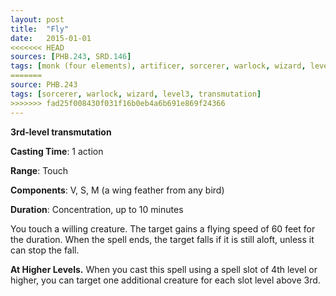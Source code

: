```yaml
---
layout: post
title:  "Fly"
date:   2015-01-01
<<<<<<< HEAD
sources: [PHB.243, SRD.146]
tags: [monk (four elements), artificer, sorcerer, warlock, wizard, level3, transmutation]
=======
source: PHB.243
tags: [sorcerer, warlock, wizard, level3, transmutation]
>>>>>>> fad25f008430f031f16b0eb4a6b691e869f24366
---
```


**3rd-level transmutation**

**Casting Time**: 1 action

**Range**: Touch

**Components**: V, S, M (a wing feather from any bird)

**Duration**: Concentration, up to 10 minutes

You touch a willing creature. The target gains a flying speed of 60 feet for the duration. When the spell ends, the target falls if it is still aloft, unless it can stop the fall.

**At Higher Levels.** When you cast this spell using a spell slot of 4th level or higher, you can target one additional creature for each slot level above 3rd.
